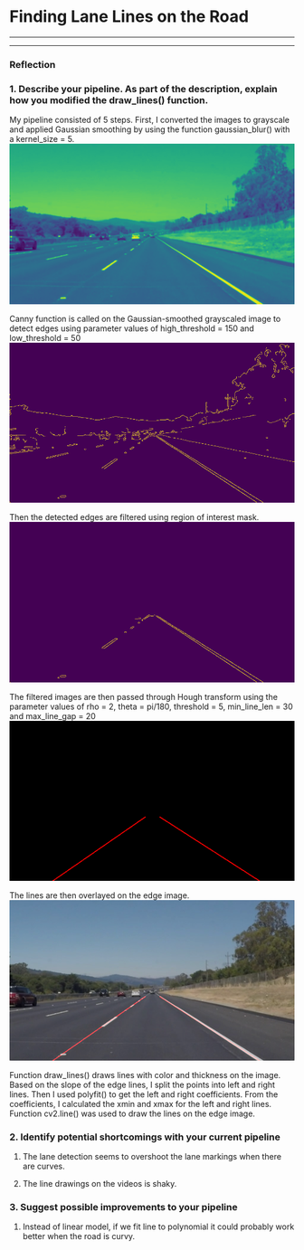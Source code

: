 
# **Finding Lane Lines on the Road** 

---


[//]: # (Image References)

[image1]: solidWhiteRight_grey.jpg "Grayscale"
[image2]: solidWhiteRight_canny.jpg "Canny"
[image3]: solidWhiteRight_roi.jpg "ROI"
[image4]: solidWhiteRight_hough.jpg "Hough"
[image5]: solidWhiteRight_final.jpg "Final"

---

### Reflection

### 1. Describe your pipeline. As part of the description, explain how you modified the draw_lines() function.

My pipeline consisted of 5 steps. First, I converted the images to grayscale and applied Gaussian smoothing by using the function gaussian_blur() with a kernel_size = 5.
![alt text][image1]

Canny function is called on the Gaussian-smoothed grayscaled image to detect edges using parameter values of high_threshold = 150 and low_threshold = 50
![alt text][image2]

Then the detected edges are filtered using region of interest mask.
![alt text][image3]

The filtered images are then passed through Hough transform using the parameter values of rho = 2, theta = pi/180, threshold = 5, min_line_len = 30 and max_line_gap = 20
![alt text][image4]

The lines are then overlayed on the edge image.
![alt text][image5]

Function draw_lines() draws lines with color and thickness on the image. Based on the slope of the edge lines, I split the points into left and right lines. Then I used polyfit() to get the left and right coefficients. From the coefficients, I calculated the xmin and xmax for the left and right lines. Function cv2.line() was used to draw the lines on the edge image.

### 2. Identify potential shortcomings with your current pipeline

1. The lane detection seems to overshoot the lane markings when there are curves.

2. The line drawings on the videos is shaky.


### 3. Suggest possible improvements to your pipeline

1. Instead of linear model, if we fit line to polynomial it could probably work better when the road is curvy.

